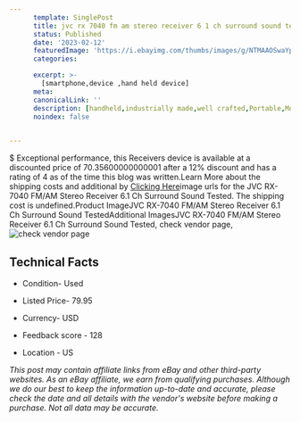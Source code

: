 ```yaml
---
      template: SinglePost
      title: jvc rx 7040 fm am stereo receiver 6 1 ch surround sound tested
      status: Published
      date: '2023-02-12'
      featuredImage: 'https://i.ebayimg.com/thumbs/images/g/NTMAAOSwaYpjx0e1/s-l225.jpg'
      categories: 

      excerpt: >-
        [smartphone,device ,hand held device]
      meta:
      canonicalLink: ''
      description: [handheld,industrially made,well crafted,Portable,Mobile,Compact,Convenient,Lightweight,Maneuverable,Man-portable,Miniature,Carriable,Hand-held,Light,Holdable,Transportable,Mobile device,Pocket-sized,On-the-go,Wireless,Cordless,Compact size,Convenient size, smartphone,device ,hand held device]
      noindex: false

        
---
```

$
    Exceptional performance, this Receivers device is available at a discounted price of 70.35600000000001 after a 12% discount and has a rating of 4 as of the time this blog was written.Learn More about the shipping costs and additional by [Clicking Here](https://www.ebay.com/itm/165892123156?hash=item269ff0ea14%3Ag%3ANTMAAOSwaYpjx0e1&mkevt=1&mkcid=1&mkrid=711-53200-19255-0&campid=%253CePNCampaignId%253E&customid=%253CreferenceId%253E&toolid=10049)image urls for the JVC RX-7040 FM/AM Stereo Receiver 6.1 Ch Surround Sound Tested. The shipping cost is undefined.Product ImageJVC RX-7040 FM/AM Stereo Receiver 6.1 Ch Surround Sound TestedAdditional ImagesJVC RX-7040 FM/AM Stereo Receiver 6.1 Ch Surround Sound Tested, check vendor page, ![check vendor page](https://origin-galleryplus.ebayimg.com/ws/web/165892123156_2_0_1/225x225.jpg,https://origin-galleryplus.ebayimg.com/ws/web/165892123156_3_0_1/225x225.jpg,https://origin-galleryplus.ebayimg.com/ws/web/165892123156_4_0_1/225x225.jpg,https://origin-galleryplus.ebayimg.com/ws/web/165892123156_5_0_1/225x225.jpg,https://origin-galleryplus.ebayimg.com/ws/web/165892123156_6_0_1/225x225.jpg,https://origin-galleryplus.ebayimg.com/ws/web/165892123156_7_0_1/225x225.jpg,https://origin-galleryplus.ebayimg.com/ws/web/165892123156_8_0_1/225x225.jpg)
    
    

 ## Technical Facts 



     
      

 - Condition- Used 


      

 - Listed Price- 79.95 


      

 - Currency- USD 


      

 - Feedback score - 128 


      

 - Location - US 


      
      

 *_This post may contain affiliate links from eBay and other third-party websites. As an eBay affiliate, we earn from qualifying purchases. Although we do our best to keep the information up-to-date and accurate, please check the date and all details with the vendor's website before making a purchase. Not all data may be accurate._*



    
    
    
    
    